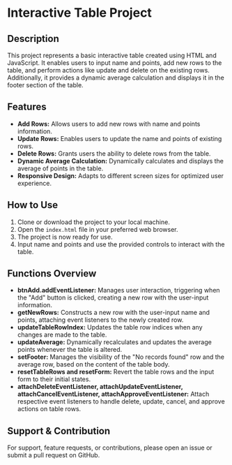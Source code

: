 # Interactive Table Project

## Description

This project represents a basic interactive table created using HTML and JavaScript. It enables users to input name and points, add new rows to the table, and perform actions like update and delete on the existing rows. Additionally, it provides a dynamic average calculation and displays it in the footer section of the table.

## Features
- **Add Rows:** Allows users to add new rows with name and points information.
- **Update Rows:** Enables users to update the name and points of existing rows.
- **Delete Rows:** Grants users the ability to delete rows from the table.
- **Dynamic Average Calculation:** Dynamically calculates and displays the average of points in the table.
- **Responsive Design:** Adapts to different screen sizes for optimized user experience.

## How to Use
1. Clone or download the project to your local machine.
2. Open the `index.html` file in your preferred web browser.
3. The project is now ready for use.
4. Input name and points and use the provided controls to interact with the table.

## Functions Overview
- **btnAdd.addEventListener:** Manages user interaction, triggering when the "Add" button is clicked, creating a new row with the user-input information.
- **getNewRows:** Constructs a new row with the user-input name and points, attaching event listeners to the newly created row.
- **updateTableRowIndex:** Updates the table row indices when any changes are made to the table.
- **updateAverage:** Dynamically recalculates and updates the average points whenever the table is altered.
- **setFooter:** Manages the visibility of the "No records found" row and the average row, based on the content of the table body.
- **resetTableRows and resetForm:** Revert the table rows and the input form to their initial states.
- **attachDeleteEventListener, attachUpdateEventListener, attachCancelEventListener, attachApproveEventListener:** Attach respective event listeners to handle delete, update, cancel, and approve actions on table rows.

## Support & Contribution
For support, feature requests, or contributions, please open an issue or submit a pull request on GitHub.
